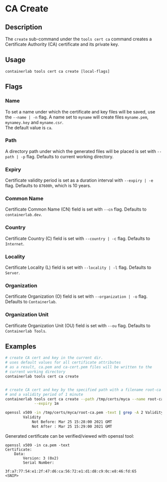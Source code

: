 # CA Create

## Description

The `create` sub-command under the `tools cert ca` command creates a Certificate Authority (CA) certificate and its private key.

## Usage

`containerlab tools cert ca create [local-flags]`

## Flags

### Name

To set a name under which the certificate and key files will be saved, use the `--name | -n` flag. A name set to `myname` will create files `myname.pem`, `mynamey.key` and `myname.csr`.  
The default value is `ca`.

### Path

A directory path under which the generated files will be placed is set with `--path | -p` flag. Defaults to current working directory.

### Expiry

Certificate validity period is set as a duration interval with `--expiry | -e` flag. Defaults to `87600h`, which is 10 years.

### Common Name

Certificate Common Name (CN) field is set with `--cn` flag. Defaults to `containerlab.dev`.

### Country

Certificate Country (C) field is set with `--country | -c` flag. Defaults to `Internet`.

### Locality

Certificate Locality (L) field is set with `--locality | -l` flag. Defaults to `Server`.

### Organization

Certificate Organization (O) field is set with `--organization | -o` flag. Defaults to `Containerlab`.

### Organization Unit

Certificate Organization Unit (OU) field is set with `--ou` flag. Defaults to `Containerlab Tools`.

## Examples

```bash
# create CA cert and key in the current dir.
# uses default values for all certificate attributes
# as a result, ca.pem and ca-cert.pem files will be written to the
# current working directory
containerlab tools cert ca create


# create CA cert and key by the specified path with a filename root-ca
# and a validity period of 1 minute
containerlab tools cert ca create --path /tmp/certs/myca --name root-ca \
             --expiry 1m

openssl x509 -in /tmp/certs/myca/root-ca.pem -text | grep -A 2 Validity
        Validity
            Not Before: Mar 25 15:28:00 2021 GMT
            Not After : Mar 25 15:29:00 2021 GMT
```

Generated certificate can be verified/viewed with openssl tool:

```
openssl x509 -in ca.pem -text
Certificate:
    Data:
        Version: 3 (0x2)
        Serial Number:
            3f:a7:77:54:e1:2f:47:d6:ca:56:72:e1:d1:d8:c9:0c:e8:46:fd:65
<SNIP>
```
